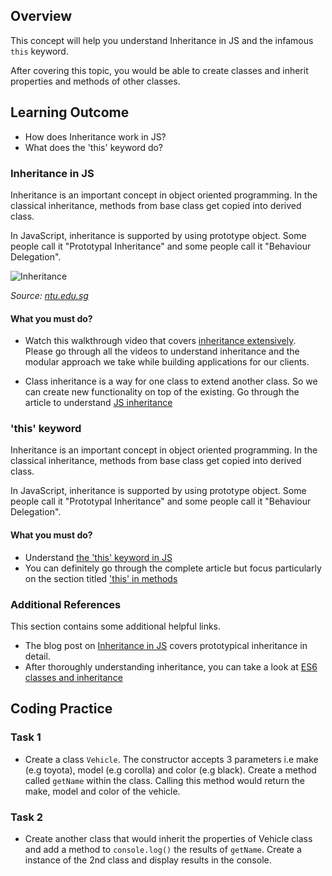 ## Overview

This concept will help you understand Inheritance in JS and the infamous `this` keyword.

After covering this topic, you would be able to create classes and inherit properties and methods of other classes.

## Learning Outcome

- How does Inheritance work in JS?
- What does the 'this' keyword do?

### Inheritance in JS

Inheritance is an important concept in object oriented programming. In the classical inheritance, methods from base class get copied into derived class.

In JavaScript, inheritance is supported by using prototype object. Some people call it "Prototypal Inheritance" and some people call it "Behaviour Delegation".

![Inheritance](https://raw.githubusercontent.com/greyatom-school/the-minerva-project/master/FEWD/sprint_3/3.%20Advance%20Javascript%20concepts/images/inheritance.png)

_Source: [ntu.edu.sg](https://www3.ntu.edu.sg/home/ehchua/programming/java/J3b_OOPInheritancePolymorphism.html)_

#### What you must do?

- Watch this walkthrough video that covers [inheritance extensively](https://www.youtube.com/watch?v=HkFlM73G-hk&list=PLoYCgNOIyGABs-wDaaxChu82q_xQgUb4f). Please go through all the videos to understand inheritance and the modular approach we take while building applications for our clients.

- Class inheritance is a way for one class to extend another class.
  So we can create new functionality on top of the existing. Go through the article to understand [JS inheritance](https://javascript.info/class-inheritance)

### 'this' keyword

Inheritance is an important concept in object oriented programming. In the classical inheritance, methods from base class get copied into derived class.

In JavaScript, inheritance is supported by using prototype object. Some people call it "Prototypal Inheritance" and some people call it "Behaviour Delegation".

#### What you must do?

- Understand [ the 'this' keyword in JS](https://www.youtube.com/watch?v=gvicrj31JOM)
- You can definitely go through the complete article but focus particularly on the section titled ['this' in methods](https://javascript.info/object-methods)

### Additional References

This section contains some additional helpful links.

- The blog post on [Inheritance in JS](https://medium.com/hackernoon/inheritance-in-javascript-21d2b82ffa6f) covers prototypical inheritance in detail.
- After thoroughly understanding inheritance, you can take a look at [ES6 classes and inheritance](https://medium.com/ecmascript-2015/es6-classes-and-inheritance-607804080906)

## Coding Practice

### Task 1

- Create a class `Vehicle`. The constructor accepts 3 parameters i.e make (e.g toyota), model (e.g corolla) and color (e.g black). Create a method called `getName` within the class. Calling this method would return the make, model and color of the vehicle.

### Task 2

- Create another class that would inherit the properties of Vehicle class and add a method to `console.log()` the results of `getName`. Create a instance of the 2nd class and display results in the console.
